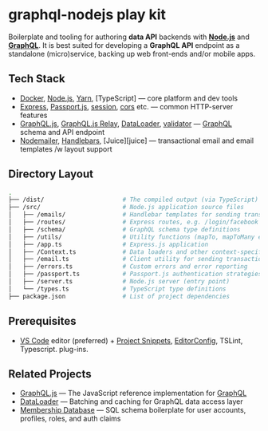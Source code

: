 # graphql-nodejs play kit &nbsp;

Boilerplate and tooling for authoring **data API** backends with **[Node.js][node]** and
**[GraphQL][gql]**. It is best suited for developing a **GraphQL API** endpoint as a standalone
(micro)service, backing up web front-ends and/or mobile apps.

## Tech Stack

* [Docker][docker], [Node.js][node], [Yarn][yarn], [TypeScript] — core platform and dev tools
* [Express][express], [Passport.js][passport], [session][session], [cors][cors] etc. — common HTTP-server features
* [GraphQL.js][gqljs], [GraphQL.js Relay][gqlrelay], [DataLoader][loader], [validator][validator] — [GraphQL][gql] schema and API endpoint
* [Nodemailer][mailer], [Handlebars][hbs], [Juice][juice] — transactional email and email templates /w layout support

## Directory Layout

```bash
.
├── /dist/                      # The compiled output (via TypeScript)
├── /src/                       # Node.js application source files
│   ├── /emails/                # Handlebar templates for sending transactional email
│   ├── /routes/                # Express routes, e.g. /login/facebook
│   ├── /schema/                # GraphQL schema type definitions
│   ├── /utils/                 # Utility functions (mapTo, mapToMany etc.)
│   ├── /app.ts                 # Express.js application
│   ├── /Context.ts             # Data loaders and other context-specific stuff
│   ├── /email.ts               # Client utility for sending transactional email
│   ├── /errors.ts              # Custom errors and error reporting
│   ├── /passport.ts            # Passport.js authentication strategies
│   ├── /server.ts              # Node.js server (entry point)
│   └── /types.ts               # TypeScript type definitions
├── package.json                # List of project dependencies
```


## Prerequisites

* [VS Code][code] editor (preferred) + [Project Snippets][vcsnippets],
  [EditorConfig][vceditconfig], TSLint, Typescript.
  plug-ins.

## Related Projects

* [GraphQL.js](https://github.com/graphql/graphql-js) — The JavaScript reference implementation for [GraphQL](http://graphql.org/)
* [DataLoader](https://github.com/facebook/dataloader) — Batching and caching for GraphQL data access layer
* [Membership Database](https://github.com/membership/membership.db) — SQL schema boilerplate for user accounts, profiles, roles, and auth claims

[node]: https://nodejs.org
[js]: https://developer.mozilla.org/docs/Web/JavaScript
[gql]: http://graphql.org/
[gqljs]: https://github.com/graphql/graphql-js
[gqlrelay]: https://github.com/graphql/graphql-relay-js
[yarn]: https://yarnpkg.com
[express]: http://expressjs.com/
[session]: https://github.com/expressjs/session
[flash]: https://github.com/expressjs/flash
[cors]: https://github.com/expressjs/cors
[do]: https://m.do.co/c/eef302dbae9f
[code]: https://code.visualstudio.com/
[vcsnippets]: https://marketplace.visualstudio.com/items?itemName=rebornix.project-snippets
[vceditconfig]: https://marketplace.visualstudio.com/items?itemName=EditorConfig.EditorConfig
[vceslint]: https://marketplace.visualstudio.com/items?itemName=dbaeumer.vscode-eslint
[docker]: https://www.docker.com/community-edition
[compose]: https://docs.docker.com/compose/
[v8debug]: https://chromedevtools.github.io/debugger-protocol-viewer/v8/
[vsdebug]: https://code.visualstudio.com/Docs/editor/debugging
[passport]: http://passportjs.org/
[redis]: https://redis.io/
[loader]: https://github.com/facebook/dataloader
[validator]: https://github.com/chriso/validator.js
[mailer]: https://nodemailer.com/
[hbs]: http://handlebarsjs.com/
